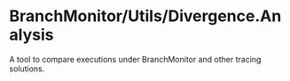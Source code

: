 # BranchMonitor/Utils/Divergence.Analysis

A tool to compare executions under BranchMonitor and other tracing solutions.
